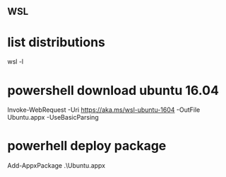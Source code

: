 ## WSL

# list distributions
wsl -l

# powershell download ubuntu 16.04
Invoke-WebRequest -Uri https://aka.ms/wsl-ubuntu-1604 -OutFile Ubuntu.appx -UseBasicParsing 

# powerhell deploy package
Add-AppxPackage .\Ubuntu.appx

